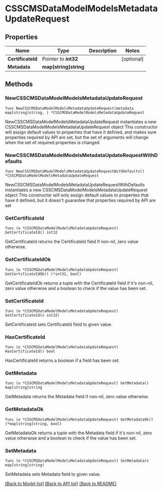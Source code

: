 # CSSCMSDataModelModelsMetadataUpdateRequest

## Properties

Name | Type | Description | Notes
------------ | ------------- | ------------- | -------------
**CertificateId** | Pointer to **int32** |  | [optional] 
**Metadata** | **map[string]string** |  | 

## Methods

### NewCSSCMSDataModelModelsMetadataUpdateRequest

`func NewCSSCMSDataModelModelsMetadataUpdateRequest(metadata map[string]string, ) *CSSCMSDataModelModelsMetadataUpdateRequest`

NewCSSCMSDataModelModelsMetadataUpdateRequest instantiates a new CSSCMSDataModelModelsMetadataUpdateRequest object
This constructor will assign default values to properties that have it defined,
and makes sure properties required by API are set, but the set of arguments
will change when the set of required properties is changed

### NewCSSCMSDataModelModelsMetadataUpdateRequestWithDefaults

`func NewCSSCMSDataModelModelsMetadataUpdateRequestWithDefaults() *CSSCMSDataModelModelsMetadataUpdateRequest`

NewCSSCMSDataModelModelsMetadataUpdateRequestWithDefaults instantiates a new CSSCMSDataModelModelsMetadataUpdateRequest object
This constructor will only assign default values to properties that have it defined,
but it doesn't guarantee that properties required by API are set

### GetCertificateId

`func (o *CSSCMSDataModelModelsMetadataUpdateRequest) GetCertificateId() int32`

GetCertificateId returns the CertificateId field if non-nil, zero value otherwise.

### GetCertificateIdOk

`func (o *CSSCMSDataModelModelsMetadataUpdateRequest) GetCertificateIdOk() (*int32, bool)`

GetCertificateIdOk returns a tuple with the CertificateId field if it's non-nil, zero value otherwise
and a boolean to check if the value has been set.

### SetCertificateId

`func (o *CSSCMSDataModelModelsMetadataUpdateRequest) SetCertificateId(v int32)`

SetCertificateId sets CertificateId field to given value.

### HasCertificateId

`func (o *CSSCMSDataModelModelsMetadataUpdateRequest) HasCertificateId() bool`

HasCertificateId returns a boolean if a field has been set.

### GetMetadata

`func (o *CSSCMSDataModelModelsMetadataUpdateRequest) GetMetadata() map[string]string`

GetMetadata returns the Metadata field if non-nil, zero value otherwise.

### GetMetadataOk

`func (o *CSSCMSDataModelModelsMetadataUpdateRequest) GetMetadataOk() (*map[string]string, bool)`

GetMetadataOk returns a tuple with the Metadata field if it's non-nil, zero value otherwise
and a boolean to check if the value has been set.

### SetMetadata

`func (o *CSSCMSDataModelModelsMetadataUpdateRequest) SetMetadata(v map[string]string)`

SetMetadata sets Metadata field to given value.



[[Back to Model list]](../README.md#documentation-for-models) [[Back to API list]](../README.md#documentation-for-api-endpoints) [[Back to README]](../README.md)


